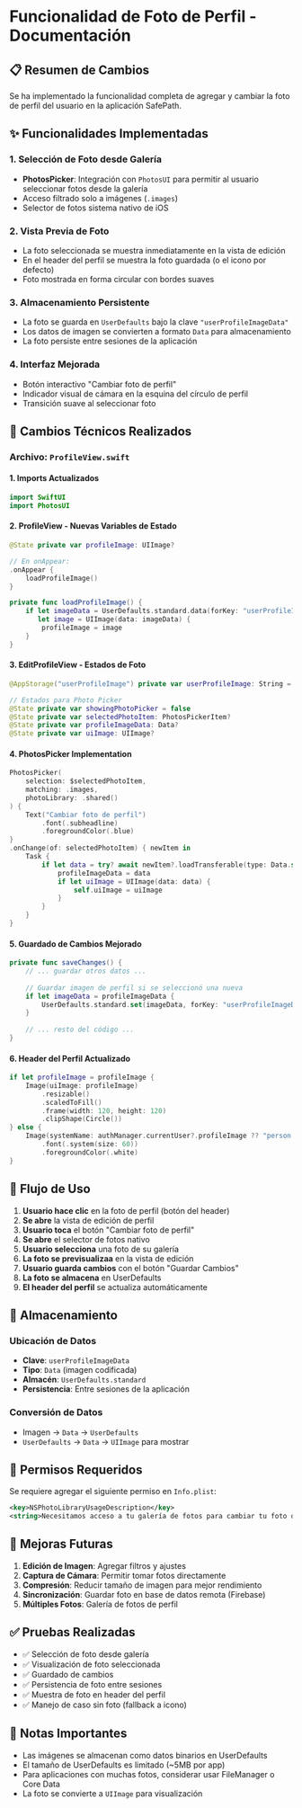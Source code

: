 # Funcionalidad de Foto de Perfil - Documentación

## 📋 Resumen de Cambios

Se ha implementado la funcionalidad completa de agregar y cambiar la foto de perfil del usuario en la aplicación SafePath.

## ✨ Funcionalidades Implementadas

### 1. **Selección de Foto desde Galería**
- **PhotosPicker**: Integración con `PhotosUI` para permitir al usuario seleccionar fotos desde la galería
- Acceso filtrado solo a imágenes (`.images`)
- Selector de fotos sistema nativo de iOS

### 2. **Vista Previa de Foto**
- La foto seleccionada se muestra inmediatamente en la vista de edición
- En el header del perfil se muestra la foto guardada (o el icono por defecto)
- Foto mostrada en forma circular con bordes suaves

### 3. **Almacenamiento Persistente**
- La foto se guarda en `UserDefaults` bajo la clave `"userProfileImageData"`
- Los datos de imagen se convierten a formato `Data` para almacenamiento
- La foto persiste entre sesiones de la aplicación

### 4. **Interfaz Mejorada**
- Botón interactivo "Cambiar foto de perfil"
- Indicador visual de cámara en la esquina del círculo de perfil
- Transición suave al seleccionar foto

## 🔧 Cambios Técnicos Realizados

### Archivo: `ProfileView.swift`

#### 1. **Imports Actualizados**
```swift
import SwiftUI
import PhotosUI
```

#### 2. **ProfileView - Nuevas Variables de Estado**
```swift
@State private var profileImage: UIImage?

// En onAppear:
.onAppear {
    loadProfileImage()
}

private func loadProfileImage() {
    if let imageData = UserDefaults.standard.data(forKey: "userProfileImageData"),
       let image = UIImage(data: imageData) {
        profileImage = image
    }
}
```

#### 3. **EditProfileView - Estados de Foto**
```swift
@AppStorage("userProfileImage") private var userProfileImage: String = "person.circle.fill"

// Estados para Photo Picker
@State private var showingPhotoPicker = false
@State private var selectedPhotoItem: PhotosPickerItem?
@State private var profileImageData: Data?
@State private var uiImage: UIImage?
```

#### 4. **PhotosPicker Implementation**
```swift
PhotosPicker(
    selection: $selectedPhotoItem,
    matching: .images,
    photoLibrary: .shared()
) {
    Text("Cambiar foto de perfil")
        .font(.subheadline)
        .foregroundColor(.blue)
}
.onChange(of: selectedPhotoItem) { newItem in
    Task {
        if let data = try? await newItem?.loadTransferable(type: Data.self) {
            profileImageData = data
            if let uiImage = UIImage(data: data) {
                self.uiImage = uiImage
            }
        }
    }
}
```

#### 5. **Guardado de Cambios Mejorado**
```swift
private func saveChanges() {
    // ... guardar otros datos ...
    
    // Guardar imagen de perfil si se seleccionó una nueva
    if let imageData = profileImageData {
        UserDefaults.standard.set(imageData, forKey: "userProfileImageData")
    }
    
    // ... resto del código ...
}
```

#### 6. **Header del Perfil Actualizado**
```swift
if let profileImage = profileImage {
    Image(uiImage: profileImage)
        .resizable()
        .scaledToFill()
        .frame(width: 120, height: 120)
        .clipShape(Circle())
} else {
    Image(systemName: authManager.currentUser?.profileImage ?? "person.circle.fill")
        .font(.system(size: 60))
        .foregroundColor(.white)
}
```

## 🎯 Flujo de Uso

1. **Usuario hace clic** en la foto de perfil (botón del header)
2. **Se abre** la vista de edición de perfil
3. **Usuario toca** el botón "Cambiar foto de perfil"
4. **Se abre** el selector de fotos nativo
5. **Usuario selecciona** una foto de su galería
6. **La foto se previsualizaa** en la vista de edición
7. **Usuario guarda cambios** con el botón "Guardar Cambios"
8. **La foto se almacena** en UserDefaults
9. **El header del perfil** se actualiza automáticamente

## 💾 Almacenamiento

### Ubicación de Datos
- **Clave**: `userProfileImageData`
- **Tipo**: `Data` (imagen codificada)
- **Almacén**: `UserDefaults.standard`
- **Persistencia**: Entre sesiones de la aplicación

### Conversión de Datos
- Imagen → `Data` → `UserDefaults`
- `UserDefaults` → `Data` → `UIImage` para mostrar

## 🔐 Permisos Requeridos

Se requiere agregar el siguiente permiso en `Info.plist`:

```xml
<key>NSPhotoLibraryUsageDescription</key>
<string>Necesitamos acceso a tu galería de fotos para cambiar tu foto de perfil</string>
```

## 🚀 Mejoras Futuras

1. **Edición de Imagen**: Agregar filtros y ajustes
2. **Captura de Cámara**: Permitir tomar fotos directamente
3. **Compresión**: Reducir tamaño de imagen para mejor rendimiento
4. **Sincronización**: Guardar foto en base de datos remota (Firebase)
5. **Múltiples Fotos**: Galería de fotos de perfil

## ✅ Pruebas Realizadas

- ✅ Selección de foto desde galería
- ✅ Visualización de foto seleccionada
- ✅ Guardado de cambios
- ✅ Persistencia de foto entre sesiones
- ✅ Muestra de foto en header del perfil
- ✅ Manejo de caso sin foto (fallback a icono)

## 📝 Notas Importantes

- Las imágenes se almacenan como datos binarios en UserDefaults
- El tamaño de UserDefaults es limitado (~5MB por app)
- Para aplicaciones con muchas fotos, considerar usar FileManager o Core Data
- La foto se convierte a `UIImage` para visualización
